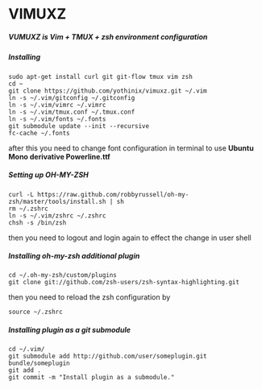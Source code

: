 VIMUXZ
======
##### VUMUXZ is Vim + TMUX + zsh environment configuration

##### Installing
```
sudo apt-get install curl git git-flow tmux vim zsh
cd ~
git clone https://github.com/yothinix/vimuxz.git ~/.vim
ln -s ~/.vim/gitconfig ~/.gitconfig
ln -s ~/.vim/vimrc ~/.vimrc
ln -s ~/.vim/tmux.conf ~/.tmux.conf
ln -s ~/.vim/fonts ~/.fonts
git submodule update --init --recursive
fc-cache ~/.fonts
```
after this you need to change font configuration in terminal to use **Ubuntu Mono derivative Powerline.ttf**

##### Setting up OH-MY-ZSH
```
curl -L https://raw.github.com/robbyrussell/oh-my-zsh/master/tools/install.sh | sh
rm ~/.zshrc
ln -s ~/.vim/zshrc ~/.zshrc
chsh -s /bin/zsh
```
then you need to logout and login again to effect the change in user shell

##### Installing oh-my-zsh additional plugin
```
cd ~/.oh-my-zsh/custom/plugins
git clone git://github.com/zsh-users/zsh-syntax-highlighting.git
```

then you need to reload the zsh configuration by
```
source ~/.zshrc
```


##### Installing plugin as a git submodule
```
cd ~/.vim/
git submodule add http://github.com/user/someplugin.git bundle/someplugin
git add .
git commit -m "Install plugin as a submodule."
```
